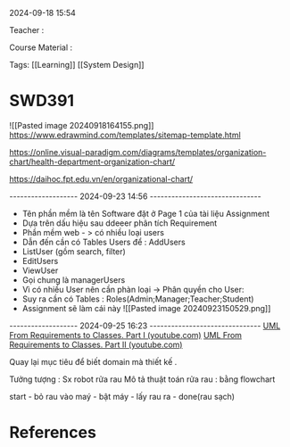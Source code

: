 
2024-09-18 15:54

Teacher : 

Course Material : 

Tags: [[Learning]] [[System Design]]


# SWD391




![[Pasted image 20240918164155.png]]
https://www.edrawmind.com/templates/sitemap-template.html

https://online.visual-paradigm.com/diagrams/templates/organization-chart/health-department-organization-chart/

https://daihoc.fpt.edu.vn/en/organizational-chart/



-------------------  2024-09-23 14:56 -------------------------------
- Tên phần mềm là tên Software đặt ở Page 1 của tài liệu Assignment
- Dựa trên dấu hiệu sau ddeeer phân tích Requirement
- Phần mềm web - > có nhiều loại users
- Dẫn đến cần có Tables Users để : AddUsers
- ListUser (gồm search, filter)
- EditUsers
- ViewUser
- Gọi chung là managerUsers
- Vì có nhiều User nên cần phàn loại -> Phân quyền cho User:
- Suy ra cần có Tables : Roles(Admin;Manager;Teacher;Student)
- Assignment sẽ làm cái này
![[Pasted image 20240923150529.png]]


 

-------------------  2024-09-25 16:23 -------------------------------
[UML From Requirements to Classes. Part I (youtube.com)](https://www.youtube.com/watch?v=P2X9N4-xEvc)
[UML From Requirements to Classes. Part II (youtube.com)](https://www.youtube.com/watch?v=jEtGJPOac6Q)


Quay lại mục tiêu để biết domain mà thiết kế .

Tưởng tượng : Sx robot rửa rau 
Mô tả thuật toán rửa rau   :  bằng flowchart

start - bỏ rau vào maý - bật máy -      lấy rau ra - done(rau sạch)

# References





